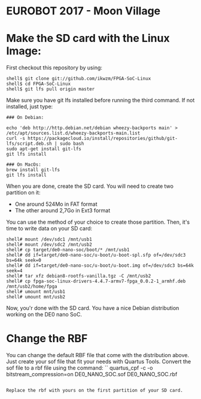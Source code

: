 EUROBOT 2017 - Moon Village
====

Make the SD card with the Linux Image:
===

First checkout this repository by using:

```
shell$ git clone git://github.com/ikwzm/FPGA-SoC-Linux
shell$ cd FPGA-SoC-Linux
shell$ git lfs pull origin master
```

Make sure you have git lfs installed before running the third command.
If not installed, just type:
```
### On Debian:

echo 'deb http://http.debian.net/debian wheezy-backports main' > /etc/apt/sources.list.d/wheezy-backports-main.list
curl -s https://packagecloud.io/install/repositories/github/git-lfs/script.deb.sh | sudo bash
sudo apt-get install git-lfs
git lfs install

### On MacOs:
brew install git-lfs
git lfs install
```

When you are done, create the SD card. You will need to create two partition on it:
  * One around 524Mo in FAT format
  * The other around 2,7Go in Ext3 format
  
You can use the method of your choice to create those partition.
Then, it's time to write data on your SD card:

```
shell# mount /dev/sdc1 /mnt/usb1
shell# mount /dev/sdc2 /mnt/usb2
shell# cp target/de0-nano-soc/boot/* /mnt/usb1
shell# dd if=target/de0-nano-soc/u-boot/u-boot-spl.sfp of=/dev/sdc3 bs=64k seek=0
shell# dd if=target/de0-nano-soc/u-boot/u-boot.img of=/dev/sdc3 bs=64k seek=4
shell# tar xfz debian8-rootfs-vanilla.tgz -C /mnt/usb2
shell# cp fpga-soc-linux-drivers-4.4.7-armv7-fpga_0.0.2-1_armhf.deb /mnt/usb2/home/fpga
shell# umount mnt/usb1
shell# umount mnt/usb2
```

Now, you'r done with the SD card. You have a nice Debian distribution working on the DE0 nano SoC.

Change the RBF
===
You can change the default RBF file that come with the distribution above.
Just create your sof file that fit your needs with Quartus Tools.
Convert the sof file to a rbf file using the command: 
``
quartus_cpf -c -o bitstream_compression=on DE0_NANO_SOC.sof DE0_NANO_SOC.rbf
```

Replace the rbf with yours on the first partition of your SD card.
